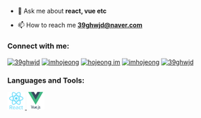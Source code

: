 - 💬 Ask me about **react, vue etc**

- 📫 How to reach me **39ghwjd@naver.com**

<h3 align="left">Connect with me:</h3>
<p align="left">
<a href="https://codepen.io/39ghwjd" target="blank"><img align="center" src="https://raw.githubusercontent.com/rahuldkjain/github-profile-readme-generator/master/src/images/icons/Social/codepen.svg" alt="39ghwjd" height="30" width="40" /></a>
<a href="https://dev.to/imhojeong" target="blank"><img align="center" src="https://cdn.jsdelivr.net/npm/simple-icons@3.0.1/icons/dev-dot-to.svg" alt="imhojeong" height="30" width="40" /></a>
<a href="https://linkedin.com/in/hojeong im" target="blank"><img align="center" src="https://raw.githubusercontent.com/rahuldkjain/github-profile-readme-generator/master/src/images/icons/Social/linked-in-alt.svg" alt="hojeong im" height="30" width="40" /></a>
<a href="https://codesandbox.com/imhojeong" target="blank"><img align="center" src="https://cdn.jsdelivr.net/npm/simple-icons@3.0.1/icons/codesandbox.svg" alt="imhojeong" height="30" width="40" /></a>
<a href="https://medium.com/@39ghwjd" target="blank"><img align="center" src="https://raw.githubusercontent.com/rahuldkjain/github-profile-readme-generator/master/src/images/icons/Social/medium.svg" alt="39ghwjd" height="30" width="40" /></a>
</p>

<h3 align="left">Languages and Tools:</h3>
<p align="left"> <a href="https://reactjs.org/" target="_blank"> <img src="https://raw.githubusercontent.com/devicons/devicon/master/icons/react/react-original-wordmark.svg" alt="react" width="40" height="40"/> </a> <a href="https://vuejs.org/" target="_blank"> <img src="https://raw.githubusercontent.com/devicons/devicon/master/icons/vuejs/vuejs-original-wordmark.svg" alt="vuejs" width="40" height="40"/> </a></p>
